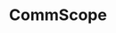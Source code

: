 ---
blog: https://commscope.com/blog/
facebook: http://facebook.com/commscope
instagram: https://instagram.com/commscope
linkedin: http://linkedin.com/company/commscope
logohandle: commscope
sort: commscope
title: CommScope
twitter: https://x.com/commscope
website: https://www.commscope.com/
youtube: http://youtube.com/user/commscope
---